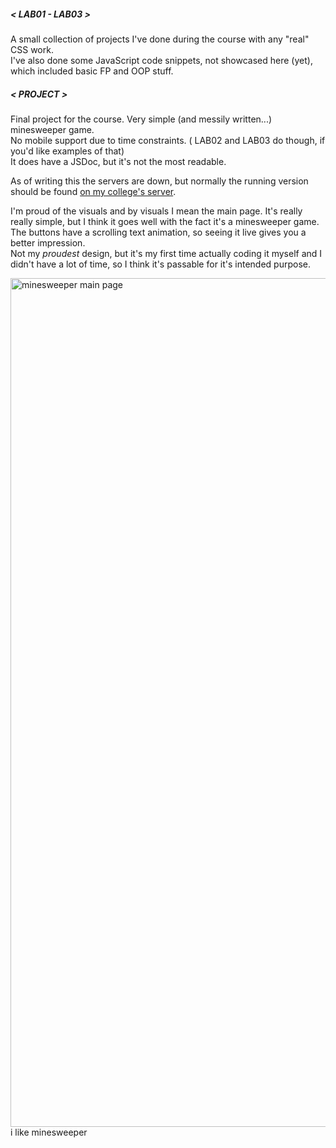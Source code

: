 ##### < LAB01 - LAB03 >
A small collection of projects I've done during the course with any "real" CSS work.  
I've also done some JavaScript code snippets, not showcased here (yet), which included basic FP and OOP stuff.

##### < PROJECT >
Final project for the course. Very simple (and messily written...) minesweeper game.  
No mobile support due to time constraints. ( LAB02 and LAB03 do though, if you'd like examples of that)  
It does have a JSDoc, but it's not the most readable.

As of writing this the servers are down, but normally the running version should be found [on my college's server](https://szuflandia.pjwstk.edu.pl/~s30303/index.html).

I'm proud of the visuals and by visuals I mean the main page. It's really really simple, but I think it goes well with the fact it's a minesweeper game. The buttons have a scrolling text animation, so seeing it live gives you a better impression.  
Not my *proudest* design, but it's my first time actually coding it myself and I didn't have a lot of time, so I think it's passable for it's intended purpose.

<img width="2560" height="1358" alt="minesweeper main page" src="https://github.com/user-attachments/assets/616e53d2-4eb1-4864-b671-9b99e63977cc" />
i like minesweeper
